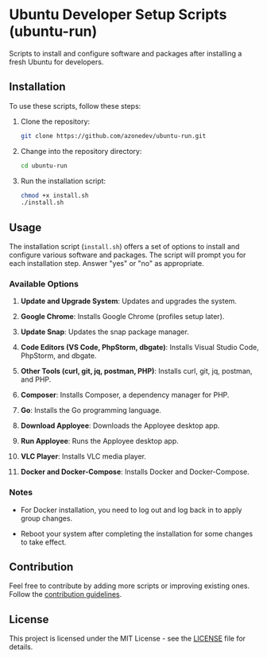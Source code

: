 # Ubuntu Developer Setup Scripts (ubuntu-run)

Scripts to install and configure software and packages after installing a fresh Ubuntu for developers.

## Installation

To use these scripts, follow these steps:

1. Clone the repository:

    ```bash
    git clone https://github.com/azonedev/ubuntu-run.git
    ```

2. Change into the repository directory:

    ```bash
    cd ubuntu-run
    ```

3. Run the installation script:

    ```bash
    chmod +x install.sh
    ./install.sh
    ```

## Usage

The installation script (`install.sh`) offers a set of options to install and configure various software and packages. The script will prompt you for each installation step. Answer "yes" or "no" as appropriate.

### Available Options

1. **Update and Upgrade System**: Updates and upgrades the system.

2. **Google Chrome**: Installs Google Chrome (profiles setup later).

3. **Update Snap**: Updates the snap package manager.

4. **Code Editors (VS Code, PhpStorm, dbgate)**: Installs Visual Studio Code, PhpStorm, and dbgate.

5. **Other Tools (curl, git, jq, postman, PHP)**: Installs curl, git, jq, postman, and PHP.

6. **Composer**: Installs Composer, a dependency manager for PHP.

7. **Go**: Installs the Go programming language.

8. **Download Apployee**: Downloads the Apployee desktop app.

9. **Run Apployee**: Runs the Apployee desktop app.

10. **VLC Player**: Installs VLC media player.

11. **Docker and Docker-Compose**: Installs Docker and Docker-Compose.

### Notes

- For Docker installation, you need to log out and log back in to apply group changes.

- Reboot your system after completing the installation for some changes to take effect.

## Contribution

Feel free to contribute by adding more scripts or improving existing ones. Follow the [contribution guidelines](CONTRIBUTING.md).

## License

This project is licensed under the MIT License - see the [LICENSE](LICENSE) file for details.
